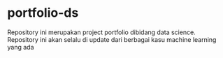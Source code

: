 # portfolio-ds
Repository ini merupakan project portfolio dibidang data science. Repository ini akan selalu di update dari berbagai kasu machine learning yang ada
